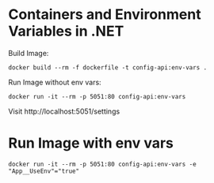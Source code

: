 # Containers and Environment Variables in .NET

Build Image:

```
docker build --rm -f dockerfile -t config-api:env-vars .
```

Run Image without env vars:

```
docker run -it --rm -p 5051:80 config-api:env-vars
```

Visit http://localhost:5051/settings

# Run Image with env vars

```
docker run -it --rm -p 5051:80 config-api:env-vars -e "App__UseEnv"="true" 
```